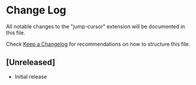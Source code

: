 # Change Log

All notable changes to the "jump-cursor" extension will be documented in this file.

Check [Keep a Changelog](http://keepachangelog.com/) for recommendations on how to structure this file.

## [Unreleased]

- Initial release